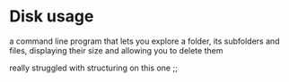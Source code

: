 # Disk usage
a command line program that lets you explore a folder, its subfolders and files, displaying their size and allowing you to delete them

really struggled with structuring on this one ;;
